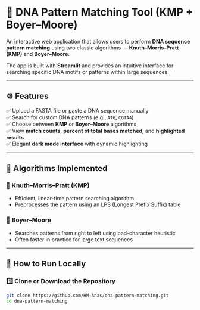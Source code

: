 # 🧬 DNA Pattern Matching Tool (KMP + Boyer–Moore)

An interactive web application that allows users to perform **DNA sequence pattern matching** using two classic algorithms — **Knuth–Morris–Pratt (KMP)** and **Boyer–Moore**.  

The app is built with **Streamlit** and provides an intuitive interface for searching specific DNA motifs or patterns within large sequences.  

---

## ⚙️ Features

✅ Upload a FASTA file or paste a DNA sequence manually  
✅ Search for custom DNA patterns (e.g., `ATG`, `CGTAA`)  
✅ Choose between **KMP** or **Boyer–Moore** algorithms  
✅ View **match counts**, **percent of total bases matched**, and **highlighted results**  
✅ Elegant **dark mode interface** with dynamic highlighting  

---

## 🧠 Algorithms Implemented

### 🔹 Knuth–Morris–Pratt (KMP)
- Efficient, linear-time pattern searching algorithm  
- Preprocesses the pattern using an LPS (Longest Prefix Suffix) table  

### 🔹 Boyer–Moore
- Searches patterns from right to left using bad-character heuristic  
- Often faster in practice for large text sequences  

---

## 🚀 How to Run Locally

### 1️⃣ Clone or Download the Repository
```bash
git clone https://github.com/HM-Anas/dna-pattern-matching.git
cd dna-pattern-matching
